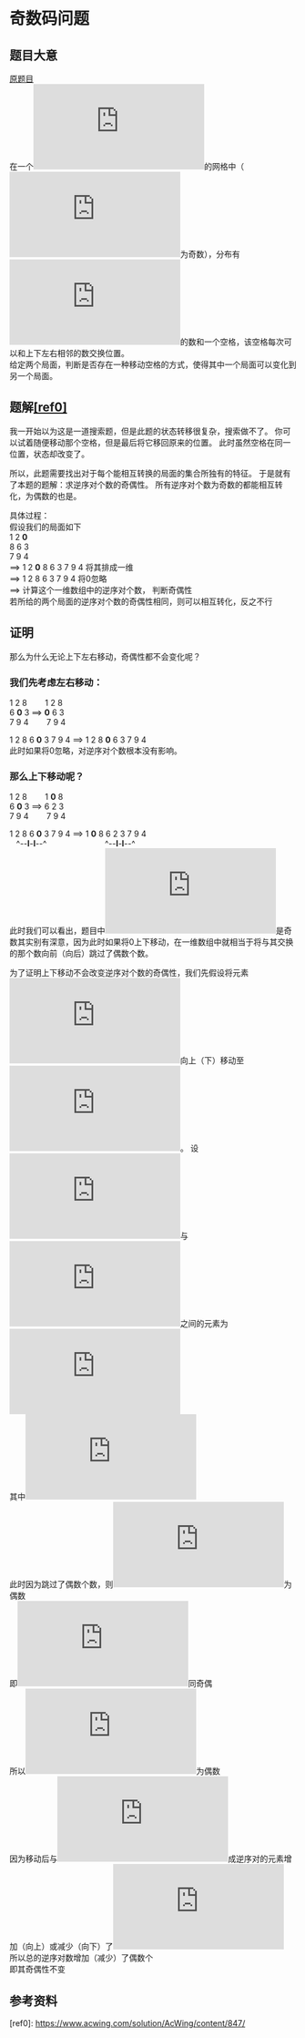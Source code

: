 ﻿# 奇数码问题
## 题目大意
[原题目][src]  
在一个![n*n][n*n]的网格中（![n][n]为奇数），分布有![1...n^2-1][1...n^2-1]的数和一个空格，该空格每次可以和上下左右相邻的数交换位置。  
给定两个局面，判断是否存在一种移动空格的方式，使得其中一个局面可以变化到另一个局面。

## 题解[\[ref0\]][ref0]
我一开始以为这是一道搜索题，但是此题的状态转移很复杂，搜索做不了。
你可以试着随便移动那个空格，但是最后将它移回原来的位置。
此时虽然空格在同一位置，状态却改变了。

所以，此题需要找出对于每个能相互转换的局面的集合所独有的特征。
于是就有了本题的题解：求逆序对个数的奇偶性。
所有逆序对个数为奇数的都能相互转化，为偶数的也是。

具体过程：  
假设我们的局面如下  
1   2 **0**  
8   6   3  
7   9   4  
==> 1 2 **0** 8 6 3 7 9 4          将其排成一维  
==> 1 2 8 6 3 7 9 4                     将0忽略  
==> 计算这个一维数组中的逆序对个数， 判断奇偶性  
    若所给的两个局面的逆序对个数的奇偶性相同，则可以相互转化，反之不行

## 证明
那么为什么无论上下左右移动，奇偶性都不会变化呢？

### 我们先考虑左右移动：  
1     2     8 &nbsp;&nbsp;&nbsp;&nbsp;&nbsp;&nbsp;  1     2     8  
6   **0**   3 ==>                                 **0**   6     3  
7     9     4 &nbsp;&nbsp;&nbsp;&nbsp;&nbsp;&nbsp;  7     9     4

1 2 8 6 **0** 3 7 9 4 ==> 1 2 8 **0** 6 3 7 9 4  
此时如果将0忽略，对逆序对个数根本没有影响。

### 那么上下移动呢？  
1     2     8 &nbsp;&nbsp;&nbsp;&nbsp;&nbsp;&nbsp;  1   **0**   8  
6   **0**   3 ==>                                   6     2     3  
7     9     4 &nbsp;&nbsp;&nbsp;&nbsp;&nbsp;&nbsp;  7     9     4

1 2 8 6 **0** 3 7 9 4 ==> 1 **0** 8 6 2 3 7 9 4  
&nbsp;&nbsp;&nbsp;^--**I**-**I**--^
&nbsp;&nbsp;&nbsp;&nbsp;&nbsp;&nbsp;&nbsp;&nbsp;&nbsp;&nbsp;&nbsp;
&nbsp;&nbsp;&nbsp;&nbsp;&nbsp;&nbsp;&nbsp;&nbsp;&nbsp;&nbsp;&nbsp;&nbsp;
^--**I**-**I**--^  
此时我们可以看出，题目中![n][n]是奇数其实别有深意，因为此时如果将0上下移动，在一维数组中就相当于将与其交换的那个数向前（向后）跳过了偶数个数。

为了证明上下移动不会改变逆序对个数的奇偶性，我们先假设将元素![x][x]向上（下）移动至![x'][x']。
设![x][x]与![x'][x']之间的元素为  
![A_{1}, A_{2},...,A{a},B_{1},B_{2},...,B_{b}][A_{1}, A_{2},...,A{a},B_{1},B_{2},...,B_{b}]  
其中![A_{i}&lt;x,B_{j}&gt;x][A_{i}&lt;x,B_{j}&gt;x]  
此时因为跳过了偶数个数，则![a+b][a+b]为偶数  
即![a,b][a,b]同奇偶  
所以![a-b][a-b]为偶数  
因为移动后与![x][x]成逆序对的元素增加（向上）或减少（向下）了![a-b][a-b]  
所以总的逆序对数增加（减少）了偶数个  
即其奇偶性不变

## 参考资料
\[ref0\]: https://www.acwing.com/solution/AcWing/content/847/

[src]: https://www.acwing.com/problem/content/description/110/
[n*n]: https://latex.codecogs.com/svg.latex?n%5Ctimes%20n
[n]: https://latex.codecogs.com/svg.latex?n
[1...n^2-1]: https://latex.codecogs.com/svg.latex?1...n%5E2-1
[x]: https://latex.codecogs.com/svg.latex?x
[x']: https://latex.codecogs.com/svg.latex?x%27
[A_{1}, A_{2},...,A{a},B_{1},B_{2},...,B_{b}]: https://latex.codecogs.com/svg.latex?A_%7B1%7D%2C%20A_%7B2%7D%2C...%2CA%7Ba%7D%2CB_%7B1%7D%2CB_%7B2%7D%2C...%2CB_%7Bb%7D
[A_{i}&lt;x,B_{j}&gt;x]: https://latex.codecogs.com/svg.latex?A_%7Bi%7D%3Cx%2CB_%7Bj%7D%3Ex
[a+b]: https://latex.codecogs.com/svg.latex?a+b
[a,b]: https://latex.codecogs.com/svg.latex?a%2Cb
[a-b]: https://latex.codecogs.com/svg.latex?a-b
[ref0]: https://www.acwing.com/solution/AcWing/content/847/